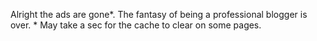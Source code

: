 Alright the ads are gone*. The fantasy of being a professional blogger is over. * May take a sec for the cache to clear on some pages.

